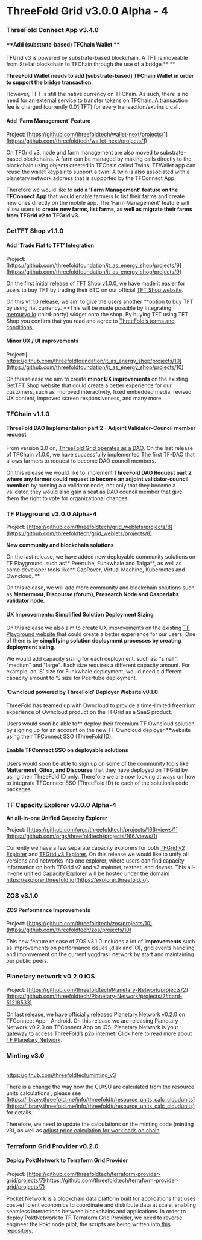 # ThreeFold Grid v3.0.0 Alpha - 4


### **ThreeFold Connect App v3.4.0**


#### **Add (substrate-based) TFChain Wallet **

TFGrid v3 is powered by substrate-based blockchain. A TFT is moveable from Stellar blockchain to TFChain through the use of a bridge.** **

**ThreeFold Wallet needs to add (substrate-based) TFChain Wallet in order to support the bridge transaction**. 

However, TFT is still the native currency on TFChain. As such, there is no need for an external service to transfer tokens on TFChain. A transaction fee is charged (currently 0.01 TFT) for every transaction/extrinsic call. 


#### **Add ‘Farm Management’ Feature**

Project: [https://github.com/threefoldtech/wallet-next/projects/1](https://github.com/threefoldtech/wallet-next/projects/1)

On TFGrid v3, node and farm management are also moved to substrate-based blockchains. A farm can be managed by making calls directly to the blockchain using objects created in TFChain called Twins. TFWallet app can reuse the wallet keypair to support a twin. A twin is also associated with a planetary network address that is supported by the TFConnect App. 

Therefore we would like to a**dd a ‘Farm Management’ feature on the TFConnect App** that would enable farmers to list their farms and create new ones directly on the mobile app.  The ‘Farm Management’ feature will allow users to **create new farms, list farms, as well as migrate their farms from TFGrid v2 to TFGrid v3.**


### **GetTFT Shop v1.1.0**


#### **Add ‘Trade Fiat to TFT’ Integration**

Project: [https://github.com/threefoldfoundation/it_as_energy_shop/projects/9](https://github.com/threefoldfoundation/it_as_energy_shop/projects/9)

On the first initial release of TFT Shop v1.0.0, we have made it easier for users to buy TFT by trading their BTC on our official [TFT Shop website](https://gettft.com/gettft/). 

On this v1.1.0 release, we aim to give the users another **option to buy TFT by using fiat currency. **This will be made possible by integrating [mercuryo.io](http://www.mercuryo.io) (third-party) widget onto the shop. By buying TFT using TFT Shop you confirm that you read and agree to [ThreeFold’s terms and conditions.](https://library.threefold.me/info/legal/#/legal__terms_conditions_gettft)


#### **Minor UX / UI improvements**

Project:[ https://github.com/threefoldfoundation/it_as_energy_shop/projects/10](https://github.com/threefoldfoundation/it_as_energy_shop/projects/10)

On this release we aim to create **minor UX improvements** on the existing GetTFT Shop website that could create a better experience for our customers, such as improved interactivity, fixed embedded media, revised UX content, improved screen responsiveness, and many more.


### **TFChain v1.1.0**


#### **ThreeFold DAO Implementation part 2 - Adjoint Validator-Council member request**

From version 3.0 on, [ThreeFold Grid operates as a DAO](https://library.threefold.me/info/threefold#/tfgrid/threefold__dao). On the last release of TFChain v1.0.0,  we have successfully implemented The first TF-DAO that allows farmers to request to become DAO council members. 

On this release we would like to implement **ThreeFold DAO Request part 2 where any farmer could request to become an adjoint validator-council member**: by running a a validator node, not only that they become a validator, they would also gain a seat as DAO council member that give them the right to vote for organizational changes.


### **TF Playground v3.0.0 Alpha-4**

Project: [https://github.com/threefoldtech/grid_weblets/projects/8](https://github.com/threefoldtech/grid_weblets/projects/8)

**New community and blockchain solutions**

On the last release, we have added new deployable community solutions on TF Playground, such as** Peertube, Funkwhale and Taiga**, as well as some developer tools like** CapRover, Virtual Machine, Kubernetes and Owncloud. **

On this release, we will add more community and blockchain solutions such as **Mattermost, Discourse (forum), Presearch Node and Casperlabs validator node**. 


#### **UX Improvements: Simplified Solution Deployment Sizing**

On this release we also aim to create UX improvements on the existing [TF Playground website ](https://play.grid.tf)that could create a better experience for our users. One of them is by **simplifying solution deployment processes by creating deployment sizing**. 

We would add capacity sizing for each deployment, such as: "small", "medium" and "large". Each size requires a different capacity amount. For example, an ‘S’ size for Funkwhale deployment, would need a different capacity amount to ‘S size for Peertube deployment.


#### **‘Owncloud powered by ThreeFold’ Deployer Website v0.1.0**

ThreeFold has teamed up with Owncloud to provide a time-limited freemium experience of Owncloud product on the TFGrid as a SaaS product. 

Users would soon be able to** deploy their freemium TF Owncloud solution by signing up for an account on the new TF Owncloud deployer **website using their TFConnect SSO (ThreeFold ID).


#### **Enable TFConnect SSO on deployable solutions**

Users would soon be able to sign up on some of the community tools like **Mattermost, Gitea, and Discourse** that they have deployed on TFGrid by using their ThreeFold ID only. Therefore we are now looking at ways on how to integrate TFConnect SSO (ThreeFold ID) to each of the solution’s code packages.


### **TF Capacity Explorer v3.0.0 Alpha-4**

**An all-in-one Unified Capacity Explorer**

Project: [https://github.com/orgs/threefoldtech/projects/166/views/1](https://github.com/orgs/threefoldtech/projects/166/views/1)

Currently we have a few separate capacity explorers for both [TFGrid v2 Explorer](http://explorer.main2.grid.tf/) and [TFGrid v3 Explorer.](https://explorer.grid.tf/https://explorer.main.grid.tf/) On this release we would like to unify all versions and networks into one explorer, where users can find capacity information on both TFGrid v2 and v3 mainnet, testnet, and devnet. This  all-in-one unified Capacity Explorer will be hosted under the domain[ https://explorer.threefold.io](https://explorer.threefold.io).


### **ZOS v3.1.0**


#### **ZOS Performance Improvements**

Project: [https://github.com/threefoldtech/zos/projects/10](https://github.com/threefoldtech/zos/projects/10)

This new feature release of ZOS v3.1.0 includes a lot of **improvements** such as improvements on performance issues (disk and IO), grid events handling, and improvement on the current yggdrasil network by start and maintaining our public peers.


### **Planetary network v0.2.0 iOS**

Project: [https://github.com/threefoldtech/Planetary-Network/projects/2](https://github.com/threefoldtech/Planetary-Network/projects/2#card-51218533)

On last release, we have officially released Planetary Network v0.2.0 on TFConnect App - Android. On this release we are releasing  Planetary Network v0.2.0 on TFConnect App on iOS. Planetary Network is your gateway to access ThreeFold’s p2p internet. Click here to read more about[ TF Planetary Network](https://library.threefold.me/info/manual/#/manual__yggdrasil_client). 


### **Minting v3.0**

 \
https://github.com/threefoldtech/minting_v3

There is a change the way how the CU/SU are calculated from the resource units calculations , please see [https://library.threefold.me/info/threefold#/resource_units_calc_cloudunits](https://library.threefold.me/info/threefold#/resource_units_calc_cloudunits) for details.

Therefore, we need to update the calculations on the minting code (minting v3), as well as [adjust price calculation for workloads on chain](https://circles.threefold.me/project/despiegk-product_tfgrid3_roadmap/task/268)


### **Terraform Grid Provider v0.2.0**


#### **Deploy PoktNetwork to Terraform Grid Provider**

Project: [https://github.com/threefoldtech/terraform-provider-grid/projects/7](https://github.com/threefoldtech/terraform-provider-grid/projects/7)

Pocket Network is a blockchain data platform built for applications that uses cost-efficient economics to coordinate and distribute data at scale, enabling seamless interactions between blockchains and applications. In order to deploy PoktNetwork to TF Terraform Grid Provider, we need to reverse engineer the Pokt node pilot, the scripts are being written into[ this repository](https://github.com/threefoldtech/node-pilot-light).
